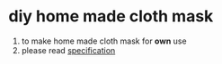# diy home made cloth mask

1. to make home made cloth mask for **own** use
2. please read [specification](/docs/index.md)

